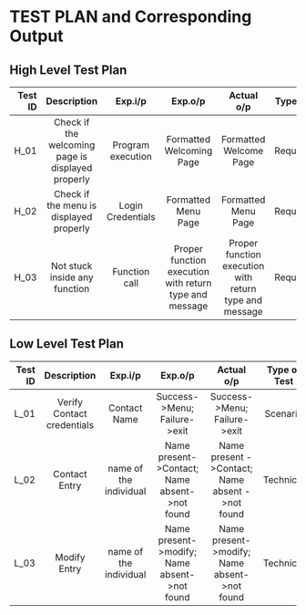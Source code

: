 # TEST PLAN and Corresponding Output
## High Level Test Plan
| Test ID | Description | Exp.i/p | Exp.o/p | Actual o/p | Type of test |
| -------:|:-----------:|:-------:|:-------:|:----------:|:------------:|
| H_01 | Check if the welcoming page is displayed properly | Program execution | Formatted Welcoming Page | Formatted Welcome Page |Requirement |
| H_02 | Check if the menu is displayed properly | Login Credentials | Formatted Menu Page | Formatted Menu Page | Requirement |
| H_03 | Not stuck inside any function | Function call | Proper function execution with return type and message | Proper function execution with return type and message | Requirement |


## Low Level Test Plan
| Test ID | Description | Exp.i/p | Exp.o/p | Actual o/p | Type of Test |
| -------:|:-----------:|:-------:|:-------:|:----------:|:------------:|
| L_01 | Verify Contact credentials | Contact Name | Success->Menu; Failure->exit | Success->Menu; Failure->exit | Scenario |
| L_02 | Contact Entry | name of the individual | Name present->Contact; Name absent->not found | Name present ->Contact; Name absent ->not found | Technical |
| L_03 | Modify Entry | name of the individual | Name present->modify; Name absent->not found | Name present->modify; Name absent->not found | Technical |
